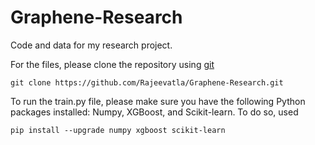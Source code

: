 # Graphene-Research

Code and data for my research project.

For the files, please clone the repository using [git](https://git-scm.com/)
```
git clone https://github.com/Rajeevatla/Graphene-Research.git
```

To run the train.py file, please make sure you have the following Python packages installed: Numpy, XGBoost, and Scikit-learn.
To do so, used

```
pip install --upgrade numpy xgboost scikit-learn
```
